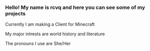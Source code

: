 ### Hello! My name is rcvq and here you can see some of my projects

Currently I am making a Client for Minecraft <br>

My major intrests are world history and literature <br>

The pronouns I use are She/Her <br>

<!--
**rcvq/rcvq** is a ✨ _special_ ✨ repository because its `README.md` (this file) appears on your GitHub profile.

Here are some ideas to get you started:

- 🔭 I’m currently working on ...
- 🌱 I’m currently learning ...
- 👯 I’m looking to collaborate on ...
- 🤔 I’m looking for help with ...
- 💬 Ask me about ...
- 📫 How to reach me: ...
- 😄 Pronouns: ...
- ⚡ Fun fact: ...
-->
